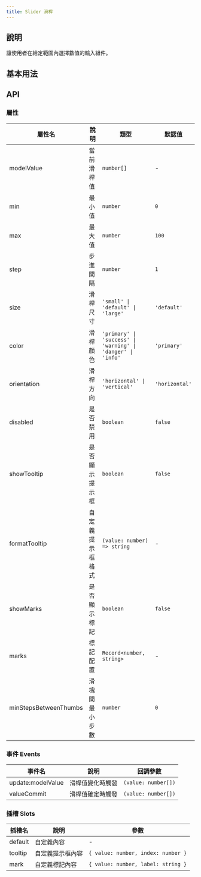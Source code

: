 ```yaml
---
title: Slider 滑桿
---
```


## 說明

讓使用者在給定範圍內選擇數值的輸入組件。

## 基本用法

<Demo>
  <BasicDemo />
  <template #code>
  
    ```vue
    <template>
      <div class="demo-container">
        <h3>Slider 基本示例</h3>
        
        <div class="demo-section">
          <h4>基本滑桿</h4>
          <div class="mb-4">
            <span class="demo-label">值：{{ basicValue[0] }}</span>
            <Slider 
              v-model="basicValue"
              :min="0"
              :max="100"
              :step="1"
              class="mt-2"
            />
          </div>
        </div>

        <div class="demo-section">
          <h4>範圍滑桿</h4>
          <div class="mb-4">
            <span class="demo-label">值：{{ rangeValue[0] }} - {{ rangeValue[1] }}</span>
            <Slider
              v-model="rangeValue"
              :min="0"
              :max="100"
              :step="1"
              class="mt-2"
            />
          </div>
        </div>

        <div class="demo-section">
          <h4>不同尺寸</h4>
          <div class="space-y-4">
            <div>
              <span class="demo-label">小：</span>
              <Slider
                v-model="sizeValue"
                size="small"
                :min="0"
                :max="100"
              />
            </div>
            <div>
              <span class="demo-label">默認：</span>
              <Slider
                v-model="sizeValue"
                size="default"
                :min="0"
                :max="100"
              />
            </div>
            <div>
              <span class="demo-label">大：</span>
              <Slider
                v-model="sizeValue"
                size="large"
                :min="0"
                :max="100"
              />
            </div>
          </div>
        </div>
      </div>
    </template>

    <script setup lang="ts">
    import { ref } from 'vue'
    import { SHSlider as Slider } from '@proladon/shelter-ui'

    const basicValue = ref([50])
    const rangeValue = ref([25, 75])
    const sizeValue = ref([60])
    </script>
    ```

  </template>
</Demo>

## API

### 屬性

| 屬性名                | 說明             | 類型                                                        | 默認值         |
| --------------------- | ---------------- | ----------------------------------------------------------- | -------------- |
| modelValue            | 當前滑桿值       | `number[]`                                                  | -              |
| min                   | 最小值           | `number`                                                    | `0`            |
| max                   | 最大值           | `number`                                                    | `100`          |
| step                  | 步進間隔         | `number`                                                    | `1`            |
| size                  | 滑桿尺寸         | `'small' \| 'default' \| 'large'`                           | `'default'`    |
| color                 | 滑桿顏色         | `'primary' \| 'success' \| 'warning' \| 'danger' \| 'info'` | `'primary'`    |
| orientation           | 滑桿方向         | `'horizontal' \| 'vertical'`                                | `'horizontal'` |
| disabled              | 是否禁用         | `boolean`                                                   | `false`        |
| showTooltip           | 是否顯示提示框   | `boolean`                                                   | `false`        |
| formatTooltip         | 自定義提示框格式 | `(value: number) => string`                                 | -              |
| showMarks             | 是否顯示標記     | `boolean`                                                   | `false`        |
| marks                 | 標記配置         | `Record<number, string>`                                    | -              |
| minStepsBetweenThumbs | 滑塊間最小步數   | `number`                                                    | `0`            |

### 事件 Events

| 事件名            | 說明             | 回調參數            |
| ----------------- | ---------------- | ------------------- |
| update:modelValue | 滑桿值變化時觸發 | `(value: number[])` |
| valueCommit       | 滑桿值確定時觸發 | `(value: number[])` |

### 插槽 Slots

| 插槽名  | 說明             | 參數                               |
| ------- | ---------------- | ---------------------------------- |
| default | 自定義內容       | -                                  |
| tooltip | 自定義提示框內容 | `{ value: number, index: number }` |
| mark    | 自定義標記內容   | `{ value: number, label: string }` |

<script setup>
import { SHConfigProvider } from '@/index'
import BasicDemo from '@/components/Slider/demos/Basic.vue'
</script>
